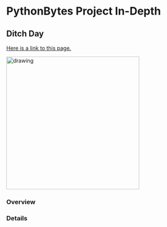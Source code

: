 # PythonBytes Project In-Depth


## Ditch Day


[Here is a link to this page.](https://github.com/robfatland/pythonbytes/tree/master/projects/ditchday#pythonbytes-project-in-depth)


<img src="https://github.com/robfatland/pythonbytes/blob/master/projects/ditchday/millikan.png" alt="drawing" width="350"/>


### Overview




### Details

